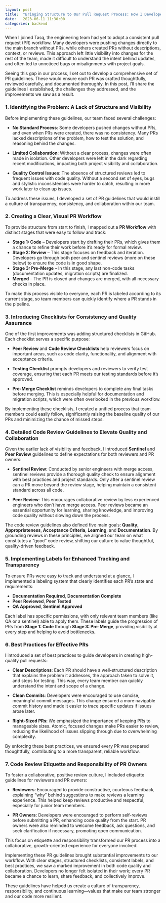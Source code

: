 ```yaml
---
layout: post
title:  "Bringing Structure to Our Pull Request Process: How I Developed PR Guidelines for My Team at Tasq"
date:   2023-06-11 11:30:00
categories: backend
---
```


When I joined Tasq, the engineering team had yet to adopt a consistent pull request (PR) workflow. Many developers were pushing changes directly to the main branch without PRs, while others created PRs without descriptions, context, or reviews. This approach left little visibility into changes for the rest of the team, made it difficult to understand the intent behind updates, and often led to unnoticed bugs or misalignments with project goals.

Seeing this gap in our process, I set out to develop a comprehensive set of PR guidelines. These would ensure each PR was crafted thoughtfully, reviewed carefully, and documented thoroughly. In this post, I’ll share the guidelines I established, the challenges they addressed, and the improvements we saw as a result.


### 1. **Identifying the Problem: A Lack of Structure and Visibility**

Before implementing these guidelines, our team faced several challenges:

- **No Standard Process**: Some developers pushed changes without PRs, and even when PRs were created, there was no consistency. Many PRs lacked descriptions of the problem, how to test the solution, and reasoning behind the changes.
  
- **Limited Collaboration**: Without a clear process, changes were often made in isolation. Other developers were left in the dark regarding recent modifications, impacting both project visibility and collaboration.
  
- **Quality Control Issues**: The absence of structured reviews led to frequent issues with code quality. Without a second set of eyes, bugs and stylistic inconsistencies were harder to catch, resulting in more work later to clean up issues.

To address these issues, I developed a set of PR guidelines that would instill a culture of transparency, consistency, and collaboration within our team.


### 2. **Creating a Clear, Visual PR Workflow**

To provide structure from start to finish, I mapped out a **PR Workflow** with distinct stages that were easy to follow and track:

- **Stage 1: Code** – Developers start by drafting their PRs, which gives them a chance to refine their work before it’s ready for formal review.
- **Stage 2: Review** – This stage focuses on feedback and iteration. Developers go through both peer and sentinel reviews (more on these below) to ensure the code is in good shape.
- **Stage 3: Pre-Merge** – In this stage, any last non-code tasks (documentation updates, migration scripts) are finalized.
- **Merged** – The PR is closed and changes are merged, with all necessary checks in place.

To make this process visible to everyone, each PR is labeled according to its current stage, so team members can quickly identify where a PR stands in the pipeline.

### 3. **Introducing Checklists for Consistency and Quality Assurance**

One of the first improvements was adding structured checklists in GitHub. Each checklist serves a specific purpose:

- **Peer Review** and **Code Review Checklists** help reviewers focus on important areas, such as code clarity, functionality, and alignment with acceptance criteria.
  
- **Testing Checklist** prompts developers and reviewers to verify test coverage, ensuring that each PR meets our testing standards before it’s approved.
  
- **Pre-Merge Checklist** reminds developers to complete any final tasks before merging. This is especially helpful for documentation and migration scripts, which were often overlooked in the previous workflow.

By implementing these checklists, I created a unified process that team members could easily follow, significantly raising the baseline quality of our PRs and minimizing the chance of missed steps.

### 4. **Detailed Code Review Guidelines to Elevate Quality and Collaboration**

Given the earlier lack of visibility and feedback, I introduced **Sentinel** and **Peer Review** guidelines to define expectations for both reviewers and PR owners:

- **Sentinel Review**: Conducted by senior engineers with merge access, sentinel reviews provide a thorough quality check to ensure alignment with best practices and project standards. Only after a sentinel review can a PR move beyond the review stage, helping maintain a consistent standard across all code.
  
- **Peer Review**: This encourages collaborative review by less experienced engineers who don’t have merge access. Peer reviews became an essential opportunity for learning, sharing knowledge, and improving code quality without slowing down the process.

The code review guidelines also defined five main goals: **Quality**, **Appropriateness**, **Acceptance Criteria**, **Learning**, and **Documentation**. By grounding reviews in these principles, we aligned our team on what constitutes a “good” code review, shifting our culture to value thoughtful, quality-driven feedback.

### 5. **Implementing Labels for Enhanced Tracking and Transparency**

To ensure PRs were easy to track and understand at a glance, I implemented a labeling system that clearly identifies each PR’s state and requirements:

- **Documentation Required**, **Documentation Complete**
- **Peer Reviewed**, **Peer Tested**
- **QA Approved**, **Sentinel Approved**

Each label has specific permissions, with only relevant team members (like QA or a sentinel) able to apply them. These labels guide the progression of PRs from **Stage 1: Code** through **Stage 3: Pre-Merge**, providing visibility at every step and helping to avoid bottlenecks.

### 6. **Best Practices for Effective PRs**

I introduced a set of best practices to guide developers in creating high-quality pull requests:

- **Clear Descriptions**: Each PR should have a well-structured description that explains the problem it addresses, the approach taken to solve it, and steps for testing. This way, every team member can quickly understand the intent and scope of a change.
  
- **Clean Commits**: Developers were encouraged to use concise, meaningful commit messages. This change ensured a more navigable commit history and made it easier to trace specific updates if issues arose later.
  
- **Right-Sized PRs**: We emphasized the importance of keeping PRs to manageable sizes. Atomic, focused changes make PRs easier to review, reducing the likelihood of issues slipping through due to overwhelming complexity.

By enforcing these best practices, we ensured every PR was prepared thoughtfully, contributing to a more transparent, reliable workflow.

### 7. **Code Review Etiquette and Responsibility of PR Owners**

To foster a collaborative, positive review culture, I included etiquette guidelines for reviewers and PR owners:

- **Reviewers**: Encouraged to provide constructive, courteous feedback, explaining “why” behind suggestions to make reviews a learning experience. This helped keep reviews productive and respectful, especially for junior team members.
  
- **PR Owners**: Developers were encouraged to perform self-reviews before submitting a PR, enhancing code quality from the start. PR owners were also reminded to welcome feedback, ask questions, and seek clarification if necessary, promoting open communication.

This focus on etiquette and responsibility transformed our PR process into a collaborative, growth-oriented experience for everyone involved.


Implementing these PR guidelines brought substantial improvements to our workflow. With clear stages, structured checklists, consistent labels, and best practices, we saw a marked improvement in both code quality and collaboration. Developers no longer felt isolated in their work; every PR became a chance to learn, share feedback, and collectively improve.

These guidelines have helped us create a culture of transparency, responsibility, and continuous learning—values that make our team stronger and our code more resilient.